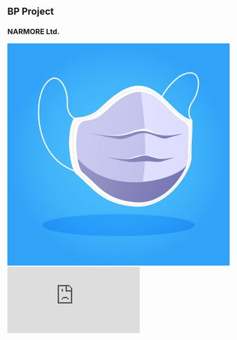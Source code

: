 ## BP Project
### NARMORE Ltd.


![LOGO](https://github.com/NARMORE-Ltd/narmore.io/blob/main/mascarilla-medica_23-2148490782.jpg)
![BP Report](https://github.com/NARMORE-Ltd/narmore.io/blob/main/NarmoreProjectBusiness2020.pdf)
